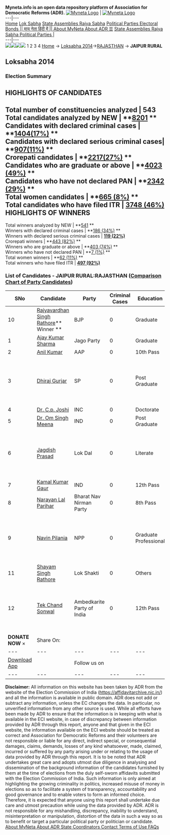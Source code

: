 **Myneta.info is an open data repository platform of Association for Democratic Reforms (ADR).**
[![Myneta Logo](https://www.myneta.info/lib/img/myneta-logo.png)](https://www.myneta.info/) | [![Myneta Logo](https://www.myneta.info/lib/img/adr-logo.png)](https://adrindia.org)  
---|---  
[Home](https://www.myneta.info/) [Lok Sabha](https://www.myneta.info/#ls "Lok Sabha") [ State Assemblies ](https://www.myneta.info/#sa "State Assemblies") [Rajya Sabha](https://www.myneta.info/#rs "Rajya Sabha") [Political Parties ](https://www.myneta.info/party "Political Parties") [ Electoral Bonds ](https://www.myneta.info/electoral_bonds "Electoral Bonds") [ || माय नेता हिंदी में || ](https://translate.google.co.in/translate?prev=hp&hl=en&js=y&u=www.myneta.info&sl=en&tl=hi&history_state0=) [ About MyNeta ](https://adrindia.org/content/about-myneta) [ About ADR ](https://adrindia.org/about-adr/who-we-are) [☰](javascript:void\(0\))
[ State Assemblies ](https://www.myneta.info/#sa "State Assemblies") [ Rajya Sabha ](https://www.myneta.info/#rs "Rajya Sabha") [ Political Parties ](https://www.myneta.info/party "Political Parties")
|   
---|---  
![](https://www.myneta.info/lib/img/banner/banner-1.png)![](https://www.myneta.info/lib/img/banner/banner-2.png)![](https://www.myneta.info/lib/img/banner/banner-3.png)![](https://www.myneta.info/lib/img/banner/banner-4.png)
1  2  3  4 
[Home](https://www.myneta.info/) → [Loksabha 2014](https://www.myneta.info/ls2014/)→[RAJASTHAN](https://www.myneta.info/ls2014/index.php?action=show_constituencies&state_id=20) → **JAIPUR RURAL**
### 
## Loksabha 2014
###  Election Summary 
HIGHLIGHTS OF CANDIDATES  
---  
Total number of constituencies analyzed |  543   
Total candidates analyzed by NEW | **[8201](https://www.myneta.info/ls2014/index.php?action=summary&subAction=candidates_analyzed&sort=candidate#summary) **  
Candidates with declared criminal cases | **[1404(17%)](https://www.myneta.info/ls2014/index.php?action=summary&subAction=crime&sort=candidate#summary) **  
Candidates with declared serious criminal cases| **[907(11%)](https://www.myneta.info/ls2014/index.php?action=summary&subAction=serious_crime&sort=candidate#summary) **  
Crorepati candidates | **[2217(27%)](https://www.myneta.info/ls2014/index.php?action=summary&subAction=crorepati&sort=candidate#summary) **  
Candidates who are graduate or above | **[4023 (49%)](https://www.myneta.info/ls2014/index.php?action=summary&subAction=education&sort=candidate#summary) **  
Candidates who have not declared PAN | **[2342 (29%)](https://www.myneta.info/ls2014/index.php?action=summary&subAction=without_pan&sort=candidate#summary) **  
Total women candidates | **[665 (8%)](https://www.myneta.info/ls2014/index.php?action=summary&subAction=women_candidate&sort=candidate#summary) **  
Total candidates who have filed ITR | [**3748 (46%)**](https://www.myneta.info/ls2014/index.php?action=summary&subAction=filed_itr&sort=candidate#summary)  
HIGHLIGHTS OF WINNERS  
---  
Total winners analyzed by NEW | **[541](https://www.myneta.info/ls2014/index.php?action=summary&subAction=winner_analyzed&sort=candidate#summary) **  
Winners with declared criminal cases | **[186 (34%)](https://www.myneta.info/ls2014/index.php?action=summary&subAction=winner_crime&sort=candidate#summary) **  
Winners with declared serious criminal cases | **[119 (22%)](https://www.myneta.info/ls2014/index.php?action=summary&subAction=winner_serious_crime&sort=candidate#summary)**  
Crorepati winners | **[443 (82%)](https://www.myneta.info/ls2014/index.php?action=summary&subAction=winner_crorepati&sort=candidate#summary) **  
Winners who are graduate or above | **[403 (74%)](https://www.myneta.info/ls2014/index.php?action=summary&subAction=winner_education&sort=candidate#summary) **  
Winners who have not declared PAN | **[7 (1%)](https://www.myneta.info/ls2014/index.php?action=summary&subAction=winner_without_pan&sort=candidate#summary) **  
Total women winners | **[62 (11%)](https://www.myneta.info/ls2014/index.php?action=summary&subAction=winner_women&sort=candidate#summary) **  
Total winners who have filed ITR | [**497 (92%)**](https://www.myneta.info/ls2014/index.php?action=summary&subAction=winner_filed_itr&sort=candidate#summary)  
### List of Candidates - JAIPUR RURAL:RAJASTHAN ([Comparison Chart of Party Candidates](https://www.myneta.info/ls2014/comparisonchart.php?constituency_id=396))
SNo | Candidate| Party| Criminal Cases| Education| Age| Total Assets| Liabilities  
---|---|---|---|---|---|---|---  
10  | [Rajyavardhan Singh Rathore](https://www.myneta.info/ls2014/candidate.php?candidate_id=2360)** Winner ** | BJP | 0 | Graduate| 44 | Rs 8,37,34,044 ~ 8 Crore+ | Rs 1,17,065 ~ 1 Lacs+  
1  | [Ajay Kumar Sharma](https://www.myneta.info/ls2014/candidate.php?candidate_id=2361) | Jago Party | 0 | Graduate| 61 | Rs 45,50,119 ~ 45 Lacs+ | Rs 0 ~   
2  | [Anil Kumar](https://www.myneta.info/ls2014/candidate.php?candidate_id=2366) | AAP | 0 | 10th Pass| 38 | Rs 29,92,554 ~ 29 Lacs+ | Rs 2,01,420 ~ 2 Lacs+  
3  | [Dhiraj Gurjar](https://www.myneta.info/ls2014/candidate.php?candidate_id=2362) | SP | 0 | Post Graduate| 35 | ![](https://myneta.info/image_v2.php?myneta_folder=ls2014&candidate_id=2362&col=ta) | ![](https://myneta.info/image_v2.php?myneta_folder=ls2014&candidate_id=2362&col=lia)  
4  | [Dr. C.p. Joshi](https://www.myneta.info/ls2014/candidate.php?candidate_id=2365) | INC | 0 | Doctorate| 63 | Rs 5,49,72,948 ~ 5 Crore+ | Rs 14,00,000 ~ 14 Lacs+  
5  | [Dr. Om Singh Meena](https://www.myneta.info/ls2014/candidate.php?candidate_id=2355) | IND | 0 | Post Graduate| 60 | Rs 1,98,69,123 ~ 1 Crore+ | Rs 8,00,000 ~ 8 Lacs+  
6  | [Jagdish Prasad](https://www.myneta.info/ls2014/candidate.php?candidate_id=2356) | Lok Dal | 0 | Literate| 52 | ![](https://myneta.info/image_v2.php?myneta_folder=ls2014&candidate_id=2356&col=ta) | ![](https://myneta.info/image_v2.php?myneta_folder=ls2014&candidate_id=2356&col=lia)  
7  | [Kamal Kumar Gaur](https://www.myneta.info/ls2014/candidate.php?candidate_id=2359) | IND | 0 | 12th Pass| 53 | Rs 1,01,80,000 ~ 1 Crore+ | Rs 30,02,800 ~ 30 Lacs+  
8  | [Narayan Lal Parihar](https://www.myneta.info/ls2014/candidate.php?candidate_id=2354) | Bharat Nav Nirman Party | 0 | 8th Pass| 61 | Rs 15,67,700 ~ 15 Lacs+ | Rs 2,53,370 ~ 2 Lacs+  
9  | [Navin Pilania](https://www.myneta.info/ls2014/candidate.php?candidate_id=2367) | NPP | 0 | Graduate Professional| 47 | ![](https://myneta.info/image_v2.php?myneta_folder=ls2014&candidate_id=2367&col=ta) | ![](https://myneta.info/image_v2.php?myneta_folder=ls2014&candidate_id=2367&col=lia)  
11  | [Shayam Singh Rathore](https://www.myneta.info/ls2014/candidate.php?candidate_id=2357) | Lok Shakti | 0 | Others| 65 | Rs 2,07,78,000 ~ 2 Crore+ | Rs 3,400 ~ 3 Thou+  
12  | [Tek Chand Sonwal](https://www.myneta.info/ls2014/candidate.php?candidate_id=2364) | Ambedkarite Party of India | 0 | 12th Pass| 58 | ![](https://myneta.info/image_v2.php?myneta_folder=ls2014&candidate_id=2364&col=ta) | ![](https://myneta.info/image_v2.php?myneta_folder=ls2014&candidate_id=2364&col=lia)  
|  **DONATE NOW** × |  Share On:  | [](https://api.whatsapp.com/send?text=https%3A%2F%2Fmyneta.info%2Fpunjab2022%2Findex.php%3Faction%3Dshow_constituencies%26state_id%3D19) | [](https://www.facebook.com/sharer/sharer.php?u=https%3A%2F%2Fmyneta.info%2Fpunjab2022%2Findex.php%3Faction%3Dshow_constituencies%26state_id%3D19) | [](https://twitter.com/share?url=https%3A%2F%2Fmyneta.info%2Fpunjab2022%2Findex.php%3Faction%3Dshow_constituencies%26state_id%3D19)  
---|---|---|---|---  
| [ Download App ](https://play.google.com/store/apps/details?id=com.webrosoft.myneta1&pcampaignid=pcampaignidMKT-Other-global-all-co-prtnr-py-PartBadge-Mar2515-1) | [](https://play.google.com/store/apps/details?id=com.webrosoft.myneta1&pcampaignid=pcampaignidMKT-Other-global-all-co-prtnr-py-PartBadge-Mar2515-1) |  Follow us on  | [](https://www.facebook.com/adrindia.org/) | [](https://twitter.com/adrspeaks) | [](https://groups.google.com/g/national-election-watch?hl=en&pli=1) | [](https://www.instagram.com/adrspeaks/) | [](https://www.youtube.com/user/adrspeaks) | [](https://sharechat.com/profile/adrspeaks)  
---|---|---|---|---|---|---|---|---  
**Disclaimer:** All information on this website has been taken by ADR from the website of the Election Commission of India (https://affidavitarchive.nic.in/) and all the information is available in public domain. ADR does not add or subtract any information, unless the EC changes the data. In particular, no unverified information from any other source is used. While all efforts have been made by ADR to ensure that the information is in keeping with what is available in the ECI website, in case of discrepancy between information provided by ADR through this report, anyone and that given in the ECI website, the information available on the ECI website should be treated as correct and Association for Democratic Reforms and their volunteers are not responsible or liable for any direct, indirect special, or consequential damages, claims, demands, losses of any kind whatsoever, made, claimed, incurred or suffered by any party arising under or relating to the usage of data provided by ADR through this report. It is to be noted that ADR undertakes great care and adopts utmost due diligence in analysing and dissemination of the background information of the candidates furnished by them at the time of elections from the duly self-sworn affidavits submitted with the Election Commission of India. Such information is only aimed at highlighting the growing criminality in politics, increased misuse of money in elections so as to facilitate a system of transparency, accountability and good governance and to enable voters to form an informed choice. Therefore, it is expected that anyone using this report shall undertake due care and utmost precaution while using the data provided by ADR. ADR is not responsible for any mishandling, discrepancy, inability to understand, misinterpretation or manipulation, distortion of the data in such a way so as to benefit or target a particular political party or politician or candidate. 
[ About MyNeta ](https://adrindia.org/content/about-myneta) [ About ADR ](https://adrindia.org/about-adr/who-we-are) [ State Coordinators ](https://adrindia.org/about-adr/state-coordinators) [ Contact ](https://adrindia.org/contact-us) [ Terms of Use ](https://adrindia.org/content/adr-terms-use) [ FAQs ](https://adrindia.org/content/faqs)
